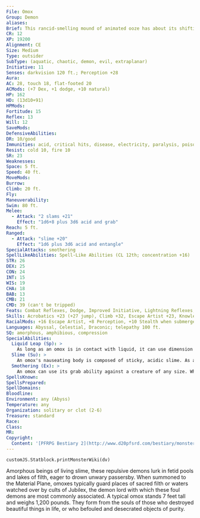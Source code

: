 ```yaml
---
File: Omox
Group: Demon
aliases: 
Brief: This rancid-smelling mound of animated ooze has about its shifting countenance the hideous shape of a half-melted man.
CR: 12
XP: 19200
Alignment: CE
Size: Medium
Type: outsider
SubType: (aquatic, chaotic, demon, evil, extraplanar)
Initiative: 11
Senses: darkvision 120 ft.; Perception +28
Aura: 
AC: 28, touch 18, flat-footed 20
ACMods: (+7 Dex, +1 dodge, +10 natural)
HP: 162
HD: (13d10+91)
HPMods: 
Fortitude: 15
Reflex: 13
Will: 12
SaveMods: 
DefensiveAbilities: 
DR: 10/good
Immunities: acid, critical hits, disease, electricity, paralysis, poison, polymorph, sleep effects, stunning
Resist: cold 10, fire 10
SR: 23
Weaknesses: 
Space: 5 ft.
Speed: 40 ft.
MoveMods: 
Burrow: 
Climb: 20 ft.
Fly: 
Maneuverability: 
Swim: 80 ft.
Melee: 
  - Attack: "2 slams +21"
    Effect: "1d6+8 plus 3d6 acid and grab"
Reach: 5 ft.
Ranged: 
  - Attack: "slime +20"
    Effect: "1d6 plus 3d6 acid and entangle"
SpecialAttacks: smothering
SpellLikeAbilities: Spell-Like Abilities (CL 12th; concentration +16)  At will-create water, greater teleport (self plus 50 lbs. of objects only), liquid leap (see below), telekinesis (DC 19)  3/day-gaseous form, control water, poison (DC 18), stinking cloud (DC 17)  1/day-acid fog, summon (level 4, 1 omox 30% or 1d4 babaus 60%)
STR: 26
DEX: 25
CON: 24
INT: 15
WIS: 19
CHA: 18
BAB: 13
CMB: 21
CMD: 39 (can't be tripped)
Feats: Combat Reflexes, Dodge, Improved Initiative, Lightning Reflexes, Mobility, Spring Attack, Vital Strike
Skills: Acrobatics +23 (+27 jump), Climb +32, Escape Artist +23, Knowledge (dungeoneering) +18, Knowledge (planes) +18, Perception +28, Sense Motive +20, Stealth +23 (+33 when submerged), Swim +32
RacialMods: +16 Escape Artist, +8 Perception, +10 Stealth when submerged
Languages: Abyssal, Celestial, Draconic; telepathy 100 ft.
SQ: amorphous, amphibious, compression
SpecialAbilities:
  Liquid Leap (Sp): >
    As long as an omox is in contact with liquid, it can use dimension door as a swift action (CL 12th); its starting and ending points must be connected by a contiguous mass of liquid.
  Slime (Su): >
    An omox's nauseating body is composed of sticky, acidic slime. As an attack action, it can hurl a glob of slime (range increment 20 feet). Any creature that is struck by the glob must make a DC 23 Reflex save or become entangled for 1d6 rounds. The save DC is Constitution-based.
  Smothering (Ex): >
    An omox can use its grab ability against a creature of any size. When it grabs a foe, it attempts to flow over and into the victim's mouth and nose to smother it. Each round the omox maintains its grapple, its victim cannot breathe or speak. See page 445 of the Pathfinder RPG Core Rulebook for rules on how long a victim can hold its breath and the consequences of suffocation.
SpellsKnown: 
SpellsPrepared: 
SpellDomains: 
Bloodline: 
Environment: any (Abyss)
Temperature: any
Organization: solitary or clot (2-6)
Treasure: standard
Race: 
Class: 
MR: 
Copyright:
  Content: '[PFRPG Bestiary 2](http://www.d20pfsrd.com/bestiary/monster-listings/outsiders/demon/demon-omox)'
---
```

```dataviewjs
customJS.Statblock.printMonsterWiki(dv)
```
Amorphous beings of living slime, these repulsive demons lurk in fetid pools and lakes of filth, eager to drown unwary passersby. When summoned to the Material Plane, omoxes typically guard places of sacred filth or waters watched over by cults of Jubilex, the demon lord with which these foul demons are most commonly associated.  A typical omox stands 7 feet tall and weighs 1,200 pounds. They form from the souls of those who destroyed beautiful things in life, or who befouled and desecrated objects of purity.

